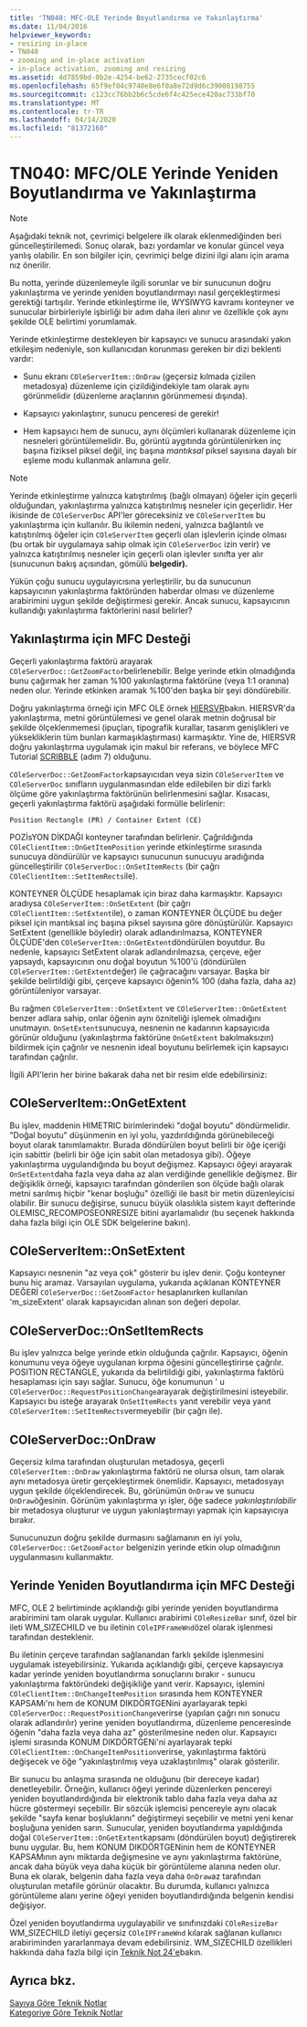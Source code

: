 ```yaml
---
title: 'TN040: MFC-OLE Yerinde Boyutlandırma ve Yakınlaştırma'
ms.date: 11/04/2016
helpviewer_keywords:
- resizing in-place
- TN040
- zooming and in-place activation
- in-place activation, zooming and resizing
ms.assetid: 4d7859bd-0b2e-4254-be62-2735cecf02c6
ms.openlocfilehash: 65f9ef04c9740e8e6f0a8e72d9d6c39008198755
ms.sourcegitcommit: c123cc76bb2b6c5cde6f4c425ece420ac733bf70
ms.translationtype: MT
ms.contentlocale: tr-TR
ms.lasthandoff: 04/14/2020
ms.locfileid: "81372160"
---
```

# <a name="tn040-mfcole-in-place-resizing-and-zooming"></a>TN040: MFC/OLE Yerinde Yeniden Boyutlandırma ve Yakınlaştırma

> [!NOTE]
> Aşağıdaki teknik not, çevrimiçi belgelere ilk olarak eklenmediğinden beri güncelleştirilemedi. Sonuç olarak, bazı yordamlar ve konular güncel veya yanlış olabilir. En son bilgiler için, çevrimiçi belge dizini ilgi alanı için arama nız önerilir.

Bu notta, yerinde düzenlemeyle ilgili sorunlar ve bir sunucunun doğru yakınlaştırma ve yerinde yeniden boyutlandırmayı nasıl gerçekleştirmesi gerektiği tartışılır. Yerinde etkinleştirme ile, WYSIWYG kavramı konteyner ve sunucular birbirleriyle işbirliği bir adım daha ileri alınır ve özellikle çok aynı şekilde OLE belirtimi yorumlamak.

Yerinde etkinleştirme destekleyen bir kapsayıcı ve sunucu arasındaki yakın etkileşim nedeniyle, son kullanıcıdan korunması gereken bir dizi beklenti vardır:

- Sunu ekranı `COleServerItem::OnDraw` (geçersiz kılmada çizilen metadosya) düzenleme için çizildiğindekiyle tam olarak aynı görünmelidir (düzenleme araçlarının görünmemesi dışında).

- Kapsayıcı yakınlaştırır, sunucu penceresi de gerekir!

- Hem kapsayıcı hem de sunucu, aynı ölçümleri kullanarak düzenleme için nesneleri görüntülemelidir. Bu, görüntü aygıtında görüntülenirken inç başına fiziksel piksel değil, inç başına *mantıksal* piksel sayısına dayalı bir eşleme modu kullanmak anlamına gelir.

> [!NOTE]
> Yerinde etkinleştirme yalnızca katıştırılmış (bağlı olmayan) öğeler için geçerli olduğundan, yakınlaştırma yalnızca katıştırılmış nesneler için geçerlidir. Her ikisinde de `COleServerDoc` API'ler göreceksiniz ve `COleServerItem` bu yakınlaştırma için kullanılır. Bu ikilemin nedeni, yalnızca bağlantılı ve katıştırılmış öğeler için `COleServerItem` geçerli olan işlevlerin içinde olması (bu ortak bir uygulamaya sahip olmak için `COleServerDoc` izin verir) ve yalnızca katıştırılmış nesneler için geçerli olan işlevler sınıfta yer alır (sunucunun bakış açısından, gömülü **belgedir).**

Yükün çoğu sunucu uygulayıcısına yerleştirilir, bu da sunucunun kapsayıcının yakınlaştırma faktöründen haberdar olması ve düzenleme arabirimini uygun şekilde değiştirmesi gerekir. Ancak sunucu, kapsayıcının kullandığı yakınlaştırma faktörlerini nasıl belirler?

## <a name="mfc-support-for-zooming"></a>Yakınlaştırma için MFC Desteği

Geçerli yakınlaştırma faktörü arayarak `COleServerDoc::GetZoomFactor`belirlenebilir. Belge yerinde etkin olmadığında bunu çağırmak her zaman %100 yakınlaştırma faktörüne (veya 1:1 oranına) neden olur. Yerinde etkinken aramak %100'den başka bir şeyi döndürebilir.

Doğru yakınlaştırma örneği için MFC OLE örnek [HIERSVR](../overview/visual-cpp-samples.md)bakın. HIERSVR'da yakınlaştırma, metni görüntülemesi ve genel olarak metnin doğrusal bir şekilde ölçeklenmemesi (ipuçları, tipografik kurallar, tasarım genişlikleri ve yüksekliklerin tüm bunları karmaşıklaştırması) karmaşıktır. Yine de, HIERSVR doğru yakınlaştırma uygulamak için makul bir referans, ve böylece MFC Tutorial [SCRIBBLE](../overview/visual-cpp-samples.md) (adım 7) olduğunu.

`COleServerDoc::GetZoomFactor`kapsayıcıdan veya sizin `COleServerItem` ve `COleServerDoc` sınıfların uygulanmasından elde edilebilen bir dizi farklı ölçüme göre yakınlaştırma faktörünün belirlenmesini sağlar. Kısacası, geçerli yakınlaştırma faktörü aşağıdaki formülle belirlenir:

```
Position Rectangle (PR) / Container Extent (CE)
```

POZİsYON DİKDAĞI konteyner tarafından belirlenir. Çağrıldığında `COleClientItem::OnGetItemPosition` yerinde etkinleştirme sırasında sunucuya döndürülür ve kapsayıcı sunucunun sunucuyu aradığında güncelleştirilir `COleServerDoc::OnSetItemRects` (bir çağrı `COleClientItem::SetItemRects`ile).

KONTEYNER ÖLÇÜDE hesaplamak için biraz daha karmaşıktır. Kapsayıcı aradıysa `COleServerItem::OnSetExtent` (bir çağrı `COleClientItem::SetExtent`ile), o zaman KONTEYNER ÖLÇÜDE bu değer piksel için mantıksal inç başına piksel sayısına göre dönüştürülür. Kapsayıcı SetExtent (genellikle böyledir) olarak adlandırılmazsa, KONTEYNER ÖLÇÜDE'den `COleServerItem::OnGetExtent`döndürülen boyutdur. Bu nedenle, kapsayıcı SetExtent olarak adlandırılmazsa, çerçeve, eğer yapsaydı, kapsayıcının onu doğal boyutun %100'ü (döndürülen `COleServerItem::GetExtent`değer) ile çağıracağını varsayar. Başka bir şekilde belirtildiği gibi, çerçeve kapsayıcı öğenin% 100 (daha fazla, daha az) görüntüleniyor varsayar.

Bu rağmen `COleServerItem::OnSetExtent` ve `COleServerItem::OnGetExtent` benzer adlara sahip, onlar öğenin aynı özniteliği işlemek olmadığını unutmayın. `OnSetExtent`sunucuya, nesnenin ne kadarının kapsayıcıda görünür olduğunu (yakınlaştırma faktörüne `OnGetExtent` bakılmaksızın) bildirmek için çağrılır ve nesnenin ideal boyutunu belirlemek için kapsayıcı tarafından çağrılır.

İlgili API'lerin her birine bakarak daha net bir resim elde edebilirsiniz:

## <a name="coleserveritemongetextent"></a>COleServerItem::OnGetExtent

Bu işlev, maddenin HIMETRIC birimlerindeki "doğal boyutu" döndürmelidir. "Doğal boyutu" düşünmenin en iyi yolu, yazdırıldığında görünebileceği boyut olarak tanımlamaktır. Burada döndürülen boyut belirli bir öğe içeriği için sabittir (belirli bir öğe için sabit olan metadosya gibi). Öğeye yakınlaştırma uygulandığında bu boyut değişmez. Kapsayıcı öğeyi arayarak `OnSetExtent`daha fazla veya daha az alan verdiğinde genellikle değişmez. Bir değişiklik örneği, kapsayıcı tarafından gönderilen son ölçüde bağlı olarak metni sarılmış hiçbir "kenar boşluğu" özelliği ile basit bir metin düzenleyicisi olabilir. Bir sunucu değişirse, sunucu büyük olasılıkla sistem kayıt defterinde OLEMISC_RECOMPOSEONRESIZE bitini ayarlamalıdır (bu seçenek hakkında daha fazla bilgi için OLE SDK belgelerine bakın).

## <a name="coleserveritemonsetextent"></a>COleServerItem::OnSetExtent

Kapsayıcı nesnenin "az veya çok" gösterir bu işlev denir. Çoğu konteyner bunu hiç aramaz. Varsayılan uygulama, yukarıda açıklanan KONTEYNER DEĞERİ `COleServerDoc::GetZoomFactor` hesaplanırken kullanılan 'm_sizeExtent' olarak kapsayıcıdan alınan son değeri depolar.

## <a name="coleserverdoconsetitemrects"></a>COleServerDoc::OnSetItemRects

Bu işlev yalnızca belge yerinde etkin olduğunda çağrılır. Kapsayıcı, öğenin konumunu veya öğeye uygulanan kırpma öğesini güncelleştirirse çağrılır. POSITION RECTANGLE, yukarıda da belirtildiği gibi, yakınlaştırma faktörü hesaplaması için sayı sağlar. Sunucu, öğe konumunun ' u `COleServerDoc::RequestPositionChange`arayarak değiştirilmesini isteyebilir. Kapsayıcı bu isteğe arayarak `OnSetItemRects` yanıt verebilir veya yanıt `COleServerItem::SetItemRects`vermeyebilir (bir çağrı ile).

## <a name="coleserverdocondraw"></a>COleServerDoc::OnDraw

Geçersiz kılma tarafından oluşturulan metadosya, geçerli `COleServerItem::OnDraw` yakınlaştırma faktörü ne olursa olsun, tam olarak aynı metadosya üretir gerçekleştirmek önemlidir. Kapsayıcı, metadosyayı uygun şekilde ölçeklendirecek. Bu, görünümün `OnDraw` ve sunucu `OnDraw`öğesinin. Görünüm yakınlaştırma yı işler, öğe sadece *yakınlaştırılabilir* bir metadosya oluşturur ve uygun yakınlaştırmayı yapmak için kapsayıcıya bırakır.

Sunucunuzun doğru şekilde durmasını sağlamanın en iyi yolu, `COleServerDoc::GetZoomFactor` belgenizin yerinde etkin olup olmadığının uygulanmasını kullanmaktır.

## <a name="mfc-support-for-in-place-resizing"></a>Yerinde Yeniden Boyutlandırma için MFC Desteği

MFC, OLE 2 belirtiminde açıklandığı gibi yerinde yeniden boyutlandırma arabirimini tam olarak uygular. Kullanıcı arabirimi `COleResizeBar` sınıf, özel bir ileti WM_SIZECHILD ve bu iletinin `COleIPFrameWnd`özel olarak işlenmesi tarafından desteklenir.

Bu iletinin çerçeve tarafından sağlanandan farklı şekilde işlenmesini uygulamak isteyebilirsiniz. Yukarıda açıklandığı gibi, çerçeve kapsayıcıya kadar yerinde yeniden boyutlandırma sonuçlarını bırakır - sunucu yakınlaştırma faktöründeki değişikliğe yanıt verir. Kapsayıcı, işlemini `COleClientItem::OnChangeItemPosition` sırasında hem KONTEYNER KAPSAMı'nı hem de KONUM DIKDÖRTGENini ayarlayarak tepki `COleServerDoc::RequestPositionChange`verirse (yapılan çağrı nın sonucu olarak adlandırılır) yerine yeniden boyutlandırma, düzenleme penceresinde öğenin "daha fazla veya daha az" gösterilmesine neden olur. Kapsayıcı işlemi sırasında KONUM DIKDÖRTGENi'ni ayarlayarak tepki `COleClientItem::OnChangeItemPosition`verirse, yakınlaştırma faktörü değişecek ve öğe "yakınlaştırılmış veya uzaklaştırılmış" olarak gösterilir.

Bir sunucu bu anlaşma sırasında ne olduğunu (bir dereceye kadar) denetleyebilir. Örneğin, kullanıcı öğeyi yerinde düzenlerken pencereyi yeniden boyutlandırdığında bir elektronik tablo daha fazla veya daha az hücre göstermeyi seçebilir. Bir sözcük işlemcisi pencereyle aynı olacak şekilde "sayfa kenar boşluklarını" değiştirmeyi seçebilir ve metni yeni kenar boşluğuna yeniden sarın. Sunucular, yeniden boyutlandırma yapıldığında doğal `COleServerItem::OnGetExtent`kapsamı (döndürülen boyut) değiştirerek bunu uygular. Bu, hem KONUM DIKDÖRTGENinin hem de KONTEYNER KAPSAMının aynı miktarda değişmesine ve aynı yakınlaştırma faktörüne, ancak daha büyük veya daha küçük bir görüntüleme alanına neden olur. Buna ek olarak, belgenin daha fazla veya daha `OnDraw`az tarafından oluşturulan metafile görünür olacaktır. Bu durumda, kullanıcı yalnızca görüntüleme alanı yerine öğeyi yeniden boyutlandırdığında belgenin kendisi değişiyor.

Özel yeniden boyutlandırma uygulayabilir ve sınıfınızdaki `COleResizeBar` WM_SIZECHILD iletiyi geçersiz `COleIPFrameWnd` kılarak sağlanan kullanıcı arabiriminden yararlanmaya devam edebilirsiniz. WM_SIZECHILD özellikleri hakkında daha fazla bilgi için [Teknik Not 24'e](../mfc/tn024-mfc-defined-messages-and-resources.md)bakın.

## <a name="see-also"></a>Ayrıca bkz.

[Sayıya Göre Teknik Notlar](../mfc/technical-notes-by-number.md)<br/>
[Kategoriye Göre Teknik Notlar](../mfc/technical-notes-by-category.md)
